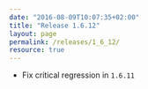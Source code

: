 ```yaml
---
date: "2016-08-09T10:07:35+02:00"
title: "Release 1.6.12"
layout: page
permalink: /releases/1_6_12/
resource: true
---
```


* Fix critical regression in `1.6.11`

